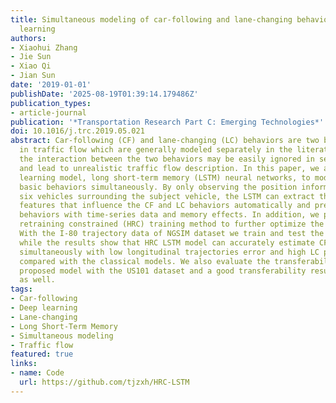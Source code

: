 ```yaml
---
title: Simultaneous modeling of car-following and lane-changing behaviors using deep
  learning
authors:
- Xiaohui Zhang
- Jie Sun
- Xiao Qi
- Jian Sun
date: '2019-01-01'
publishDate: '2025-08-19T01:39:14.179486Z'
publication_types:
- article-journal
publication: '*Transportation Research Part C: Emerging Technologies*'
doi: 10.1016/j.trc.2019.05.021
abstract: Car-following (CF) and lane-changing (LC) behaviors are two basic movements
  in traffic flow which are generally modeled separately in the literature, and thus
  the interaction between the two behaviors may be easily ignored in separated models
  and lead to unrealistic traffic flow description. In this paper, we adopt a deep
  learning model, long short-term memory (LSTM) neural networks, to model the two
  basic behaviors simultaneously. By only observing the position information of the
  six vehicles surrounding the subject vehicle, the LSTM can extract the significant
  features that influence the CF and LC behaviors automatically and predict the vehicles
  behaviors with time-series data and memory effects. In addition, we propose a hybrid
  retraining constrained (HRC) training method to further optimize the LSTM model.
  With the I-80 trajectory data of NGSIM dataset we train and test the HRC LSTM model,
  while the results show that HRC LSTM model can accurately estimate CF and LC behaviors
  simultaneously with low longitudinal trajectories error and high LC prediction accuracy
  compared with the classical models. We also evaluate the transferability of the
  proposed model with the US101 dataset and a good transferability result is obtained
  as well.
tags:
- Car-following
- Deep learning
- Lane-changing
- Long Short-Term Memory
- Simultaneous modeling
- Traffic flow
featured: true
links:
- name: Code
  url: https://github.com/tjzxh/HRC-LSTM
---
```

